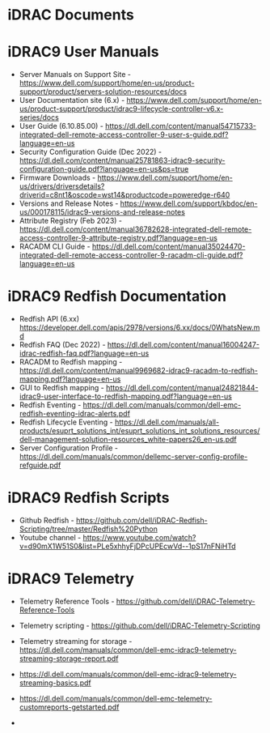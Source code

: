 # iDRAC Documents

# iDRAC9 User Manuals
- Server Manuals on Support Site - https://www.dell.com/support/home/en-us/product-support/product/servers-solution-resources/docs
- User Documentation site (6.x) - https://www.dell.com/support/home/en-us/product-support/product/idrac9-lifecycle-controller-v6.x-series/docs
- User Guide (6.10.85.00) - https://dl.dell.com/content/manual54715733-integrated-dell-remote-access-controller-9-user-s-guide.pdf?language=en-us
- Security Configuration Guide (Dec 2022) - https://dl.dell.com/content/manual25781863-idrac9-security-configuration-guide.pdf?language=en-us&ps=true 
- Firmware Downloads - https://www.dell.com/support/home/en-us/drivers/driversdetails?driverid=c8nt1&oscode=wst14&productcode=poweredge-r640
- Versions and Release Notes - https://www.dell.com/support/kbdoc/en-us/000178115/idrac9-versions-and-release-notes
- Attribute Registry (Feb 2023) - https://dl.dell.com/content/manual36782628-integrated-dell-remote-access-controller-9-attribute-registry.pdf?language=en-us
- RACADM CLI Guide - https://dl.dell.com/content/manual35024470-integrated-dell-remote-access-controller-9-racadm-cli-guide.pdf?language=en-us

# iDRAC9 Redfish Documentation
- Redfish API (6.xx) https://developer.dell.com/apis/2978/versions/6.xx/docs/0WhatsNew.md
- Redfish FAQ (Dec 2022) - https://dl.dell.com/content/manual16004247-idrac-redfish-faq.pdf?language=en-us
- RACADM to Redfish mapping - https://dl.dell.com/content/manual9969682-idrac9-racadm-to-redfish-mapping.pdf?language=en-us
- GUI to Redfish mapping - https://dl.dell.com/content/manual24821844-idrac9-user-interface-to-redfish-mapping.pdf?language=en-us
- Redfish Eventing - https://dl.dell.com/manuals/common/dell-emc-redfish-eventing-idrac-alerts.pdf
- Redfish Lifecycle Eventing - https://dl.dell.com/manuals/all-products/esuprt_solutions_int/esuprt_solutions_int_solutions_resources/dell-management-solution-resources_white-papers26_en-us.pdf
- Server Configuration Profile - https://dl.dell.com/manuals/common/dellemc-server-config-profile-refguide.pdf

# iDRAC9 Redfish Scripts
- Github Redfish - https://github.com/dell/iDRAC-Redfish-Scripting/tree/master/Redfish%20Python
- Youtube channel - https://www.youtube.com/watch?v=d90mX1W51S0&list=PLe5xhhyFjDPcUPEcwVd--1pS17nFNiHTd

# iDRAC9 Telemetry
- Telemetry Reference Tools - https://github.com/dell/iDRAC-Telemetry-Reference-Tools
- Telemetry scripting - https://github.com/dell/iDRAC-Telemetry-Scripting
- Telemetry streaming for storage - https://dl.dell.com/manuals/common/dell-emc-idrac9-telemetry-streaming-storage-report.pdf
- https://dl.dell.com/manuals/common/dell-emc-idrac9-telemetry-streaming-basics.pdf
- https://dl.dell.com/manuals/common/dell-emc-telemetry-customreports-getstarted.pdf

- 
